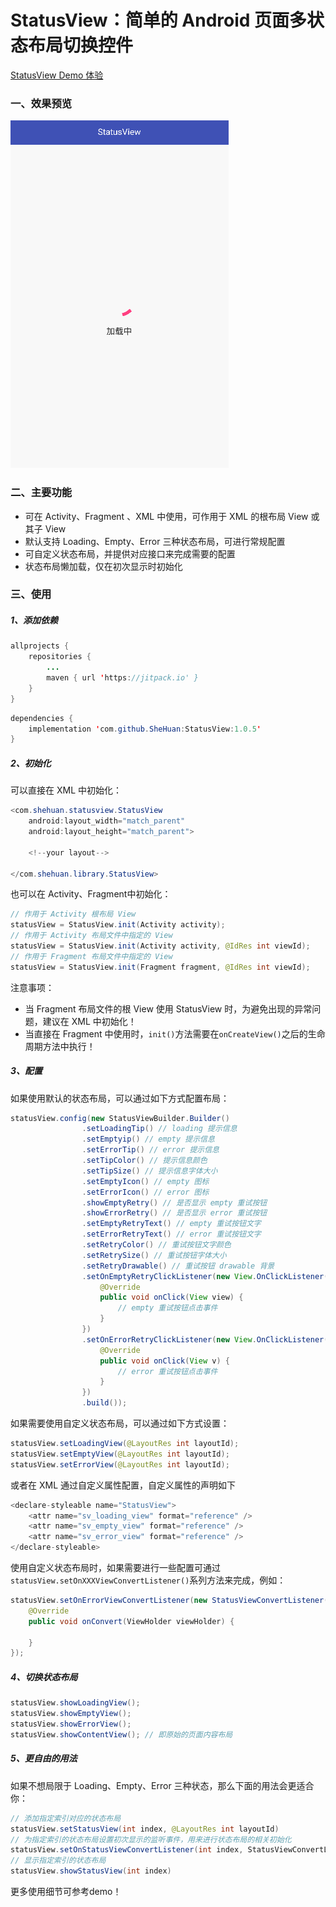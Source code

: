 # StatusView：简单的 Android 页面多状态布局切换控件

[StatusView Demo 体验](https://fir.im/3y8x?release_id=5bb05700959d694dd3e7169b)
### 一、效果预览
![](images/demo.gif)
### 二、主要功能
* 可在 Activity、Fragment 、XML 中使用，可作用于 XML 的根布局 View 或其子 View
* 默认支持 Loading、Empty、Error 三种状态布局，可进行常规配置
* 可自定义状态布局，并提供对应接口来完成需要的配置
* 状态布局懒加载，仅在初次显示时初始化

### 三、使用
##### 1、添加依赖
```java
allprojects {
    repositories {
        ...
        maven { url 'https://jitpack.io' }
    }
}
```
```java
dependencies {
    implementation 'com.github.SheHuan:StatusView:1.0.5'
}
```
##### 2、初始化
可以直接在 XML 中初始化：
```java
<com.shehuan.statusview.StatusView
    android:layout_width="match_parent"
    android:layout_height="match_parent">

    <!--your layout-->

</com.shehuan.library.StatusView>
```
也可以在 Activity、Fragment中初始化：
```java
// 作用于 Activity 根布局 View
statusView = StatusView.init(Activity activity);
// 作用于 Activity 布局文件中指定的 View
statusView = StatusView.init(Activity activity, @IdRes int viewId);
// 作用于 Fragment 布局文件中指定的 View
statusView = StatusView.init(Fragment fragment, @IdRes int viewId);
```
注意事项：
* 当 Fragment 布局文件的根 View 使用 StatusView 时，为避免出现的异常问题，建议在 XML 中初始化！
* 当直接在 Fragment 中使用时，`init()`方法需要在`onCreateView()`之后的生命周期方法中执行！
##### 3、配置
如果使用默认的状态布局，可以通过如下方式配置布局：
```java
statusView.config(new StatusViewBuilder.Builder()
                .setLoadingTip() // loading 提示信息
                .setEmptyip() // empty 提示信息
                .setErrorTip() // error 提示信息
                .setTipColor() // 提示信息颜色
                .setTipSize() // 提示信息字体大小
                .setEmptyIcon() // empty 图标
                .setErrorIcon() // error 图标
                .showEmptyRetry() // 是否显示 empty 重试按钮
                .showErrorRetry() // 是否显示 error 重试按钮
                .setEmptyRetryText() // empty 重试按钮文字
                .setErrorRetryText() // error 重试按钮文字
                .setRetryColor() // 重试按钮文字颜色
                .setRetrySize() // 重试按钮字体大小
                .setRetryDrawable() // 重试按钮 drawable 背景
                .setOnEmptyRetryClickListener(new View.OnClickListener() {
                    @Override
                    public void onClick(View view) {
                        // empty 重试按钮点击事件
                    }
                })
                .setOnErrorRetryClickListener(new View.OnClickListener() {
                    @Override
                    public void onClick(View v) {
                        // error 重试按钮点击事件
                    }
                })
                .build());
```

如果需要使用自定义状态布局，可以通过如下方式设置：
```java
statusView.setLoadingView(@LayoutRes int layoutId);
statusView.setEmptyView(@LayoutRes int layoutId);
statusView.setErrorView(@LayoutRes int layoutId);
```
或者在 XML 通过自定义属性配置，自定义属性的声明如下
```java
<declare-styleable name="StatusView">
    <attr name="sv_loading_view" format="reference" />
    <attr name="sv_empty_view" format="reference" />
    <attr name="sv_error_view" format="reference" />
</declare-styleable>
```
使用自定义状态布局时，如果需要进行一些配置可通过`statusView.setOnXXXViewConvertListener()`系列方法来完成，例如：
```java
statusView.setOnErrorViewConvertListener(new StatusViewConvertListener() {
    @Override
    public void onConvert(ViewHolder viewHolder) {

    }
});
```
##### 4、切换状态布局
```java
statusView.showLoadingView();
statusView.showEmptyView();
statusView.showErrorView();
statusView.showContentView(); // 即原始的页面内容布局
```
##### 5、更自由的用法
如果不想局限于 Loading、Empty、Error 三种状态，那么下面的用法会更适合你：
```java
// 添加指定索引对应的状态布局
statusView.setStatusView(int index, @LayoutRes int layoutId)
// 为指定索引的状态布局设置初次显示的监听事件，用来进行状态布局的相关初始化
statusView.setOnStatusViewConvertListener(int index, StatusViewConvertListener listener)
// 显示指定索引的状态布局
statusView.showStatusView(int index)
```

更多使用细节可参考demo！